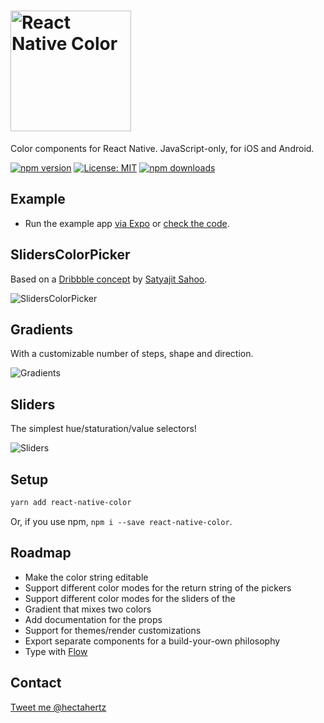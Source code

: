 # <img alt="React Native Color" src="images/logo.png" width="193"/>

Color components for React Native. JavaScript-only, for iOS and Android.

[![npm version](https://img.shields.io/npm/v/react-native-color.svg)](https://www.npmjs.com/package/react-native-color)
[![License: MIT](https://img.shields.io/badge/License-MIT-yellow.svg)](https://opensource.org/licenses/MIT)
[![npm downloads](https://img.shields.io/npm/dm/react-native-color.svg)](https://www.npmjs.com/package/react-native-color)

## Example
- Run the example app [via Expo](https://expo.io/@hectahertz/react-native-color-example) or [check the code](example/App.js).

## SlidersColorPicker
Based on a [Dribbble concept](https://dribbble.com/shots/3959594-Color-Picker-Concept?utm_source=Twitter_Shot) by [Satyajit Sahoo](https://twitter.com/satya164).

![SlidersColorPicker](images/sliderscolorpicker.gif)


## Gradients
With a customizable number of steps, shape and direction.

![Gradients](images/gradients.png)

## Sliders
The simplest hue/staturation/value selectors!

![Sliders](images/sliders.png)

## Setup
```sh
yarn add react-native-color
```
Or, if you use npm, `npm i --save react-native-color`.

## Roadmap
- Make the color string editable
- Support different color modes for the return string of the pickers
- Support different color modes for the sliders of the <SliderPicker/>
- Gradient that mixes two colors
- Add documentation for the props
- Support for themes/render customizations
- Export separate components for a build-your-own philosophy
- Type with [Flow](https://flow.org/)

## Contact

[Tweet me @hectahertz](https://twitter.com/hectahertz)